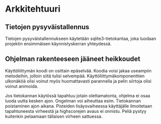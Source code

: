 # Arkkitehtuuri

## Tietojen pysyväistallennus

Tietojen pysyväistallennukseen käytetään sqlite3-tietokantaa, joka luodaan projektin ensimmäisen käynnistyskerran yhteydessä.

## Ohjelman rakenteeseen jääneet heikkoudet

Käyttöliittymän koodi on osittain epäselvää. Koodia voisi jakaa useampiin metodeihin, jolloin siitä tulisi selvempää. Käyttöliittymäkomponenttien ulkonäköä olisi voinut myös huomattavasti parannella ja pelin siirtoja olisi voinut animoida.

Jos tietokannan käytössä tapahtuu jotain olettamatonta, ohjelma ei osaa luoda uutta kesken ajon. Ongelman voi aiheuttaa esim. Tietokannan poistaminen ajon aikana. Pisteiden lisäysvaiheessa käyttäjälle ilmoitetaan tapahtuneesta virheestä ja highscorejen avaus ei onnistu. Peliä pystyy kuitenkin pelaamaan tällaisen virheen sattuessa.

